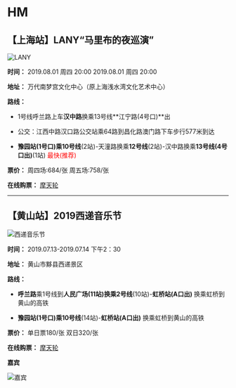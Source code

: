# HM
<span style="text-center: center "></span>
---
## 【上海站】LANY“马里布的夜巡演”
![LANY](https://img2.tking.cn/assets/img/rWKmTmrptr_.jpg "LANY")

**时间：** 2019.08.01 周四 20:00  2019.08.01 周四 20:00

**地址：** 万代南梦宫文化中心（原上海浅水湾文化艺术中心）

**路线：** 
* 1号线呼兰路上车**汉中路**换乘13号线**江宁路(4号口)**出

* 公交：江西中路汉口路公交站乘64路到昌化路澳门路下车步行577米到达

* **豫园站(1号口)**乘**10号线**(2站)-天潼路换乘**12号线**(2站)-汉中路换乘**13号线(4号口出)**(1站) <span style="color:red">最快(推荐)</span>

**票价：** 周四场:684/张 周五场:758/张

**在线购票：** [摩天轮](https://www.moretickets.com/content/5c99d256c756b10b4a3e8f81#intro_panel)


---
## 【黄山站】2019西递音乐节
![西递音乐节](https://img0.tking.cn/assets/img/iCh3p5dhKX_.png "西递音乐节")

**时间：** 2019.07.13-2019.07.14 下午2：30

**地址：**  黄山市黟县西递景区

**路线：** 
* **呼兰路**乘1号线到**人民广场(11站)**换乘**2号线**(10站)-**虹桥站(A口出)** 换乘虹桥到黄山的高铁

* **豫园站(1号口)**乘**10号线**(14站)-**虹桥站(A口出)** 换乘虹桥到黄山的高铁

**票价：** 单日票180/张 双日320/张

**在线购票：** [摩天轮](https://www.moretickets.com/content/5d0867af908c385e2cc0f5fb)

**嘉宾** 

![嘉宾](https://img2.tking.cn/assets/img/ptjnNydJZ2_.png "嘉宾")
